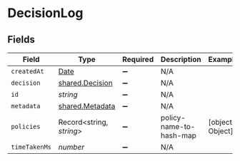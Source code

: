 # DecisionLog


## Fields

| Field                                                                                         | Type                                                                                          | Required                                                                                      | Description                                                                                   | Example                                                                                       |
| --------------------------------------------------------------------------------------------- | --------------------------------------------------------------------------------------------- | --------------------------------------------------------------------------------------------- | --------------------------------------------------------------------------------------------- | --------------------------------------------------------------------------------------------- |
| `createdAt`                                                                                   | [Date](https://developer.mozilla.org/en-US/docs/Web/JavaScript/Reference/Global_Objects/Date) | :heavy_minus_sign:                                                                            | N/A                                                                                           |                                                                                               |
| `decision`                                                                                    | [shared.Decision](../../models/shared/decision.md)                                            | :heavy_minus_sign:                                                                            | N/A                                                                                           |                                                                                               |
| `id`                                                                                          | *string*                                                                                      | :heavy_minus_sign:                                                                            | N/A                                                                                           |                                                                                               |
| `metadata`                                                                                    | [shared.Metadata](../../models/shared/metadata.md)                                            | :heavy_minus_sign:                                                                            | N/A                                                                                           |                                                                                               |
| `policies`                                                                                    | Record<string, *string*>                                                                      | :heavy_minus_sign:                                                                            | policy-name-to-hash-map                                                                       | [object Object]                                                                               |
| `timeTakenMs`                                                                                 | *number*                                                                                      | :heavy_minus_sign:                                                                            | N/A                                                                                           |                                                                                               |